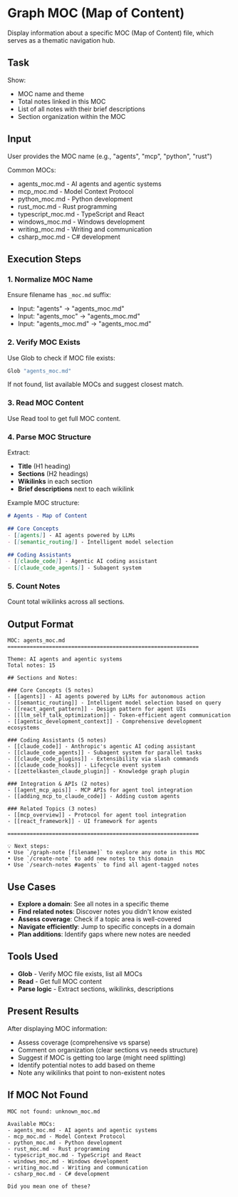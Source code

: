 # Graph MOC (Map of Content)

Display information about a specific MOC (Map of Content) file, which serves as a thematic navigation hub.

## Task

Show:
- MOC name and theme
- Total notes linked in this MOC
- List of all notes with their brief descriptions
- Section organization within the MOC

## Input

User provides the MOC name (e.g., "agents", "mcp", "python", "rust")

Common MOCs:
- agents_moc.md - AI agents and agentic systems
- mcp_moc.md - Model Context Protocol
- python_moc.md - Python development
- rust_moc.md - Rust programming
- typescript_moc.md - TypeScript and React
- windows_moc.md - Windows development
- writing_moc.md - Writing and communication
- csharp_moc.md - C# development

## Execution Steps

### 1. Normalize MOC Name

Ensure filename has `_moc.md` suffix:
- Input: "agents" → "agents_moc.md"
- Input: "agents_moc" → "agents_moc.md"
- Input: "agents_moc.md" → "agents_moc.md"

### 2. Verify MOC Exists

Use Glob to check if MOC file exists:
```bash
Glob "agents_moc.md"
```

If not found, list available MOCs and suggest closest match.

### 3. Read MOC Content

Use Read tool to get full MOC content.

### 4. Parse MOC Structure

Extract:
- **Title** (H1 heading)
- **Sections** (H2 headings)
- **Wikilinks** in each section
- **Brief descriptions** next to each wikilink

Example MOC structure:
```markdown
# Agents - Map of Content

## Core Concepts
- [[agents]] - AI agents powered by LLMs
- [[semantic_routing]] - Intelligent model selection

## Coding Assistants
- [[claude_code]] - Agentic AI coding assistant
- [[claude_code_agents]] - Subagent system
```

### 5. Count Notes

Count total wikilinks across all sections.

## Output Format

```
MOC: agents_moc.md
============================================================

Theme: AI agents and agentic systems
Total notes: 15

## Sections and Notes:

### Core Concepts (5 notes)
- [[agents]] - AI agents powered by LLMs for autonomous action
- [[semantic_routing]] - Intelligent model selection based on query
- [[react_agent_pattern]] - Design pattern for agent UIs
- [[llm_self_talk_optimization]] - Token-efficient agent communication
- [[agentic_development_context]] - Comprehensive development ecosystems

### Coding Assistants (5 notes)
- [[claude_code]] - Anthropic's agentic AI coding assistant
- [[claude_code_agents]] - Subagent system for parallel tasks
- [[claude_code_plugins]] - Extensibility via slash commands
- [[claude_code_hooks]] - Lifecycle event system
- [[zettelkasten_claude_plugin]] - Knowledge graph plugin

### Integration & APIs (2 notes)
- [[agent_mcp_apis]] - MCP APIs for agent tool integration
- [[adding_mcp_to_claude_code]] - Adding custom agents

### Related Topics (3 notes)
- [[mcp_overview]] - Protocol for agent tool integration
- [[react_framework]] - UI framework for agents

============================================================

💡 Next steps:
• Use `/graph-note [filename]` to explore any note in this MOC
• Use `/create-note` to add new notes to this domain
• Use `/search-notes #agents` to find all agent-tagged notes
```

## Use Cases

- **Explore a domain**: See all notes in a specific theme
- **Find related notes**: Discover notes you didn't know existed
- **Assess coverage**: Check if a topic area is well-covered
- **Navigate efficiently**: Jump to specific concepts in a domain
- **Plan additions**: Identify gaps where new notes are needed

## Tools Used

- **Glob** - Verify MOC file exists, list all MOCs
- **Read** - Get full MOC content
- **Parse logic** - Extract sections, wikilinks, descriptions

## Present Results

After displaying MOC information:
- Assess coverage (comprehensive vs sparse)
- Comment on organization (clear sections vs needs structure)
- Suggest if MOC is getting too large (might need splitting)
- Identify potential notes to add based on theme
- Note any wikilinks that point to non-existent notes

## If MOC Not Found

```
MOC not found: unknown_moc.md

Available MOCs:
- agents_moc.md - AI agents and agentic systems
- mcp_moc.md - Model Context Protocol
- python_moc.md - Python development
- rust_moc.md - Rust programming
- typescript_moc.md - TypeScript and React
- windows_moc.md - Windows development
- writing_moc.md - Writing and communication
- csharp_moc.md - C# development

Did you mean one of these?
```
